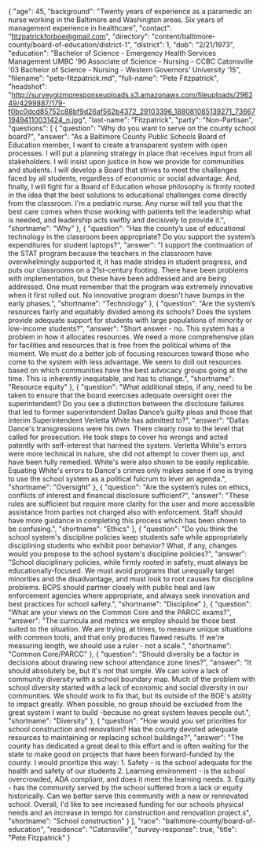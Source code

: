 {
  "age": 45,
  "background": "Twenty years of experience as a paramedic an nurse working in the Baltimore and Washington areas. Six years of management experience in healthcare",
  "contact": "fitzpatrickforboe@gmail.com",
  "directory": "content/baltimore-county/board-of-education/district-1",
  "district": 1,
  "dob": "2/21/1973",
  "education": "Bachelor of Science - Emergency Health Services Management UMBC '96 Associate of Science - Nursing - CCBC Catonsville '03 Bachelor of Science - Nursing - Western Governors' University '15",
  "filename": "pete-fitzpatrick.md",
  "full-name": "Pete Fitzpatrick",
  "headshot": "http://surveygizmoresponseuploads.s3.amazonaws.com/fileuploads/296249/4299887/179-f0bc0dcd85752c88bf9d26af562b4372_29103396_188081085139271_7366719494110031424_n.jpg",
  "last-name": "Fitzpatrick",
  "party": "Non-Partisan",
  "questions": [
    {
      "question": "Why do you want to serve on the county school board?",
      "answer": "As a Baltimore County Public Schools Board of Education member, I want to create a transparent system with open processes. I will put a planning strategy in place that receives input from all stakeholders. I will insist upon justice in how we provide for communities and students. I will develop a Board that strives to meet the challenges faced by all students, regardless of economic or social advantage.  And, finally, I will fight for a Board of Education whose philosophy is firmly rooted in the idea that the best solutions to educational challenges come directly from the classroom. I'm a pediatric nurse. Any nurse will tell you that the best care comes when those working with patients tell the leadership what is needed, and leadership acts swiftly and decisively to provide it.",
      "shortname": "Why"
    },
    {
      "question": "Has the county’s use of educational technology in the classroom been appropriate? Do you support the system’s expenditures for student laptops?",
      "answer": "I support the continuation of the STAT program because the teachers in the classroom have overwhelmingly supported it, it has made strides in student progress, and puts our classrooms on a 21st-century footing. There have been problems with implementation, but these have been addressed and are being addressed. One must remember that the program was extremely innovative when it first rolled out. No innovative program doesn't have bumps in the early phases.",
      "shortname": "Technology"
    },
    {
      "question": "Are the system’s resources fairly and equitably divided among its schools? Does the system provide adequate support for students with large populations of minority or low-income students?",
      "answer": "Short answer - no.  This system has a problem in how it allocates resources. We need a more comprehensive plan for facilities and resources that is free from the political whims of the moment. We must do a better job of focusing resources toward those who come to the system with less advantage.  We seem to doll out resources based on which communities have the best advocacy groups going at the time. This is inherently inequitable, and has to change.",
      "shortname": "Resource equity"
    },
    {
      "question": "What additional steps, if any, need to be taken to ensure that the board exercises adequate oversight over the superintendent? Do you see a distinction between the disclosure failures that led to former superintendent Dallas Dance’s guilty pleas and those that interim Superintendent Verletta White has admitted to?",
      "answer": "Dallas Dance's transgressions were his own. There clearly rose to the level that called for prosecution. He took steps to cover his wrongs and acted patently with self-interest that harmed the system. Verletta White's errors were more technical in nature, she did not attempt to cover them up, and have been fully remedied.  White's were also shown to be easily replicable. Equating White's errors to Dance's crimes only makes sense if one is trying to use the school system as a political fulcrum to lever an agenda.",
      "shortname": "Oversight"
    },
    {
      "question": "Are the system’s rules on ethics, conflicts of interest and financial disclosure sufficient?",
      "answer": "These rules are sufficient but require more clarity for the user and more accessible assistance from parties not charged also with enforcement. Staff should have more guidance in completing this process which has been shown to be confusing.",
      "shortname": "Ethics"
    },
    {
      "question": "Do you think the school system's discipline policies keep students safe while appropriately disciplining students who exhibit poor behavior? What, if any, changes would you propose to the school system's discipline policies?",
      "answer": "School disciplinary policies, while firmly rooted in safety, must always be educationally-focused. We must avoid programs that unequally target minorities and the disadvantage, and must look to root causes for discipline problems. BCPS should partner closely with public heal and law enforcement agencies where appropriate, and always seek innovation and best practices for school safety.",
      "shortname": "Discipline"
    },
    {
      "question": "What are your views on the Common Core and the PARCC exams?",
      "answer": "The curricula and metrics we employ should be those best suited to the situation.  We are trying, at times, to measure unique situations with common tools,  and that only produces flawed results. If we're measuring length, we should use a ruler - not a scale.",
      "shortname": "Common Core/PARCC"
    },
    {
      "question": "Should diversity be a factor in decisions about drawing new school attendance zone lines?",
      "answer": "It should absolutely be, but it's not that simple. We can solve a lack of community diversity with a school boundary map. Much of the problem with school diversity started with a lack of economic and social diversity in our communities. We should work to fix that, but its outside of the BOE's ability to impact greatly. When possible, no group should be excluded from the great system I want to build -because no great system leaves people out.",
      "shortname": "Diversity"
    },
    {
      "question": "How would you set priorities for school construction and renovation? Has the county devoted adequate resources to maintaining or replacing school buildings?",
      "answer": "The county has dedicated a great deal to this effort and is often waiting for the state to make good on projects that have been forward-funded by the county.  I would prioritize this way: 1. Safety - is the school adequate for the health and safety of our students  2. Learning environment - is the school overcrowded, ADA compliant, and does it meet the learning needs.  3. Equity - has the community served by the school suffered from a lack or equity historically. Can we better serve this community with a new or rennovated school.  Overall, I'd like to see increased funding for our schools physical needs and an increase in tempo for construction and renovation project.s",
      "shortname": "School construction"
    }
  ],
  "race": "baltimore-county/board-of-education",
  "residence": "Catonsville",
  "survey-response": true,
  "title": "Pete Fitzpatrick"
}
